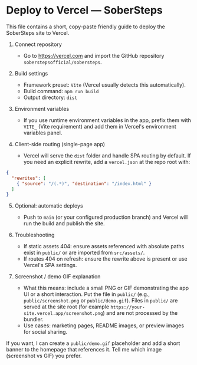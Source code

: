 # Deploy to Vercel — SoberSteps

This file contains a short, copy-paste friendly guide to deploy the SoberSteps site to Vercel.

1) Connect repository
   - Go to https://vercel.com and import the GitHub repository `soberstepsofficial/sobersteps`.

2) Build settings
   - Framework preset: `Vite` (Vercel usually detects this automatically).
   - Build command: `npm run build`
   - Output directory: `dist`

3) Environment variables
   - If you use runtime environment variables in the app, prefix them with `VITE_` (Vite requirement) and add them in Vercel's environment variables panel.

4) Client-side routing (single-page app)
   - Vercel will serve the `dist` folder and handle SPA routing by default. If you need an explicit rewrite, add a `vercel.json` at the repo root with:

```json
{
  "rewrites": [
    { "source": "/(.*)", "destination": "/index.html" }
  ]
}
```

5) Optional: automatic deploys
   - Push to `main` (or your configured production branch) and Vercel will run the build and publish the site.

6) Troubleshooting
   - If static assets 404: ensure assets referenced with absolute paths exist in `public/` or are imported from `src/assets/`.
   - If routes 404 on refresh: ensure the rewrite above is present or use Vercel's SPA settings.

7) Screenshot / demo GIF explanation
   - What this means: include a small PNG or GIF demonstrating the app UI or a short interaction. Put the file in `public/` (e.g., `public/screenshot.png` or `public/demo.gif`). Files in `public/` are served at the site root (for example `https://your-site.vercel.app/screenshot.png`) and are not processed by the bundler.
   - Use cases: marketing pages, README images, or preview images for social sharing.

If you want, I can create a `public/demo.gif` placeholder and add a short banner to the homepage that references it. Tell me which image (screenshot vs GIF) you prefer.
